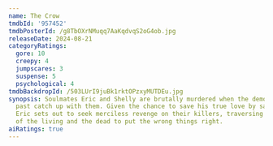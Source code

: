 ```yaml
---
name: The Crow
tmdbId: '957452'
tmdbPosterId: /g8TbOXrNMuqq7AaKqdvqS2oG4ob.jpg
releaseDate: 2024-08-21
categoryRatings:
  gore: 10
  creepy: 4
  jumpscares: 3
  suspense: 5
  psychological: 4
tmdbBackdropId: /503LUrI9juBk1rktOPzxyMUTDEu.jpg
synopsis: Soulmates Eric and Shelly are brutally murdered when the demons of her dark
  past catch up with them. Given the chance to save his true love by sacrificing himself,
  Eric sets out to seek merciless revenge on their killers, traversing the worlds
  of the living and the dead to put the wrong things right.
aiRatings: true
---
```


